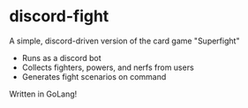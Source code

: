 # discord-fight

A simple, discord-driven version of the card game "Superfight"
  - Runs as a discord bot
  - Collects fighters, powers, and nerfs from users
  - Generates fight scenarios on command

Written in GoLang!
